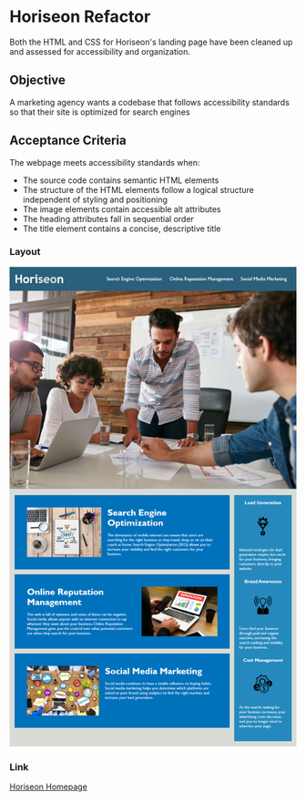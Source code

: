 # Horiseon Refactor

Both the HTML and CSS for Horiseon's landing page have been cleaned up and assessed for accessibility and organization.

## Objective

A marketing agency wants a codebase that follows accessibility standards so that their site is optimized for search engines

## Acceptance Criteria
The webpage meets accessibility standards when: 
- The source code contains semantic HTML elements
- The structure of the HTML elements follow a logical structure independent of styling and positioning
- The image elements contain accessible alt attributes
- The heading attributes fall in sequential order
- The title element contains a concise, descriptive title

### Layout

![Screenshot of Horizon Homepage](./assets/images/horiseon-site-screenshot.png)

### Link
[Horiseon Homepage](lexslo.github.io/UCB-challenge-01)